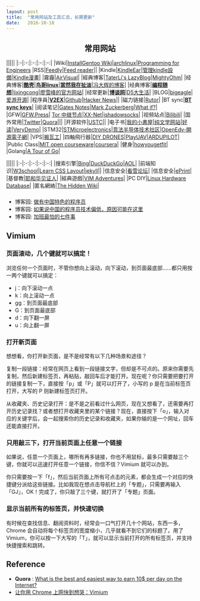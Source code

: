 ```yaml
---
layout: post
title:  "常用网站及工具汇总，长期更新"
date:   2016-10-18
---
```


## <center> 常用网站 </center>


|||||
|:-|:-:|:-:|:-:|:-:|
|Wiki|[InstallGentoo Wiki](https://wiki.installgentoo.com/index.php/Main_Page)|[archlinux](https://wiki.archlinux.org)|[Programming for Engineers](http://www-ee.eng.hawaii.edu/~tep/EE160/)
|RSS|[Feedly](http://feedly.com)|[Feed reader](http://feedreader.com/)||
|Kindle|[KindleEar](https://explorerlxz01.appspot.com/)|[管理kindle設備](https://www.amazon.cn/mn/dcw/myx.html/ref=kinw_myk_redirect#/home/content/booksAll/dateDsc/)|[Kindle漫畫](http://vol.moe/)|
|霧霾|[AirVisual](https://airvisual.com/earth)|
|經典博客|[TaterLi's LazyBlog](http://www.lijingquan.net)|[MightyOhm](http://mightyohm.com/blog)|
|经典博客|[**酷壳**](http://coolshell.cn)|[**鸟哥linux**](http://linux.vbird.org/linux_basic/)|[**當然我在扯淡**](http://www.yinwang.org/)|[冯大辉的博客](http://dbanotes.net/)|
|经典博客|[**编程随想**](https://program-think.blogspot.com)|[lixingcong](https://lixingcong.github.io/)|[廖雪峰的官方网站](http://www.liaoxuefeng.com/)|
|经常更新|[**博谈网**](https://botanwang.com/)|[D5大生活](http://d5ys.net/)|
|BLOG|[bigeagle](https://bigeagle.me/)|[爱游开源](http://www.au92.com/)|
|程序員|[**V2EX**](https://www.v2ex.com)|[Github](https://www.github.com)|[Hacker News](https://news.ycombinator.com/)||
|磁力链接|[Rutor](http://rutor1.org/)|
|BT sync|[**BT sync keys**](http://btsynckeys.com/)|
|阅读笔记|[Gates Notes](https://www.gatesnotes.com/)|[Mark Zuckerberg](http://www.ayearofbooks.net/)|[What if?](https://whatif.xkcd.com/)|
|GFW|[GFW.Press](http://gfw.press/)| [Tor 中继节点](https://bridges.torproject.org/)|[XX-Net](https://github.com/XX-net/XX-Net)|[ishadowsocks](http://www.ishadowsocks.org/)|
|视频站点|[Bilibili](http://www.bilibili.com/)|
|国外常用|[Twitter](https://twitter.com)|[Quora](https://www.quora.com)|||
|开源软件|[USTC](http://mirrors.ustc.edu.cn/)|[]()|
|电子书|[我的小書屋](http://mebook.cc/)|[纯文学网站](http://www.purepen.com/index.html)|[好读](http://www.haodoo.net/)|[VeryDemo](http://www.verydemo.com)|
|STM32|[STMicroelectronics](http://www.st.com/)|[意法半导体技术社区](http://www.stmcu.org/)|[OpenEdv-開源電子網](http://www.openedv.com)|
|VPS|[搬瓦工](https://bandwagonhost.com/)|
|四軸飛行器|[DIY DRONES](http://diydrones.com/)|[PlayUAV](http://en.playuav.com/)|[ARDUPILOT](http://ardupilot.org/)|
|Public Class|[MIT open courseware](https://ocw.mit.edu/courses/index.htm)|[coursera](https://www.coursera.org/)|
|健身|[howyougetfit](http://www.howyougetfit.com/Main-Page)|
|Golang|[A Tour of Go](https://tour.golang.org)|


|||||
|:-|:-:|:-:|:-:|:-:|
|搜索引擎|[Bing](http://www.bing.com)|[DuckDuckGo](https://duckduckgo.com)|[AOL](http://www.aol.com)|
|前端知识|[W3school](http://www.w3school.com.cn/)|[Learn CSS Layout](http://learnlayout.com/)|[jekyll](https://jekyllrb.com)||
|信息安全|[看雪论坛](http://bbs.pediy.com/)|
|信息安全|[ePrint](https://eprint.iacr.org)|
|基督教|[耶和华见证人](https://www.jw.org/cmn-hans/)|
|經典遊戲|[VIM Adventures](http://vim-adventures.com/)|
|PC DIY|[Linux Hardware Database](https://www.linux-hardware.org/)|
|匿名網絡|[The Hidden Wiki](http://www.zqktlwi4fecvo6ri.onion/wiki/index.php/Main_Page)|


### <center> </center>

- 博客园: [做有中国特色的程序员](http://www.cnblogs.com/shiyuxinglan/archive/2012/07/27/2611021.html)
- 博客园: [如果说中国的程序员技术偏低，原因可能在这里](http://www.cnblogs.com/shiyuxinglan/archive/2010/05/17/1737057.html)
- 博客园: [加班最怕的七件事](http://www.cnblogs.com/shiyuxinglan/archive/2012/07/21/2603342.html)



## Vimium

### 页面滚动，几个键就可以搞定！

浏览任何一个页面时，不管你想向上滚动，向下滚动，到页面最底部……都只用按一两个键就可以搞定：

- j：向下滚动一点
- k：向上滚动一点
- gg：到页面最底部
- G：到页面最底部
- d：向下翻一屏
- u：向上翻一屏

### 打开新页面

想想看，你打开新页面，是不是经常有以下几种场景和途径？

复制一段链接：经常在网页上看到一段链接文字，但却是不可点的。原来你需要先复制，然后新建标签页，再粘贴，敲回车后才能打开。现在呢？你只需要把要打开的链接复制一下，直接按「p」或「P」就可以打开了，小写的 p 是在当前标签页打开，大写的 P 则新建标签页打开。

从收藏夹、历史记录打开：是不是之前看过什么网页，现在又想看了，还需要再打开历史记录找？或者想打开收藏夹里的某个链接？现在，直接按下「o」，输入对应的关键字后，会一起搜索你的历史记录和收藏夹，如果你输的是一个网址，回车还能直接打开。

### 只用敲三下，打开当前页面上任意一个链接

如果说，任意一个页面上，哪所有再多链接，你也不用鼠标，最多只需要敲三个键，你就可以迅速打开任意一个链接，你信不信？Vimium 就可以办到。

你只需要按一下「f」，然后当前页面上所有可点击的元素，都会生成一个对应的快捷键分派给这些链接。比如我现在想点击导航栏上的「专题」，只需要再输入「GJ」，OK！完成了，你只敲了三个键，就打开了「专题」页面。

### 显示当前所有的标签页，并快速切换

有时候在查找信息、翻阅资料时，经常会一口气打开几十个网站，东西一多，Chrome 会自动将每个标签页的宽度缩小，几乎就看不到它们的标题了。用了 Vimium，你可以按一下大写的「T」，就可以显示当前打开的所有标签页，并支持快捷搜索和跳转。



## Reference

 - **Quora** : [What is the best and easiest way to earn 10$ per day on the Internet?](https://www.quora.com/What-is-the-best-and-easiest-way-to-earn-10-per-day-on-the-internet)
- [让你用 Chrome 上网快到想哭：Vimium](http://sspai.com/27723)
